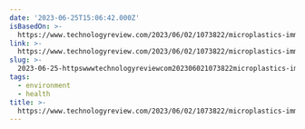 ```yaml
---
date: '2023-06-25T15:06:42.000Z'
isBasedOn: >-
  https://www.technologyreview.com/2023/06/02/1073822/microplastics-immune-systems/?twclid=2466x087dzhmstxaqsjcvn9ozu
link: >-
  https://www.technologyreview.com/2023/06/02/1073822/microplastics-immune-systems/?twclid=2466x087dzhmstxaqsjcvn9ozu
slug: >-
  2023-06-25-httpswwwtechnologyreviewcom202306021073822microplastics-immune-systemstwclid2466x087dzhmstxaqsjcvn9ozu
tags:
  - environment
  - health
title: >-
  https://www.technologyreview.com/2023/06/02/1073822/microplastics-immune-systems/?twclid=2466x087dzhmstxaqsjcvn9ozu
---
```


